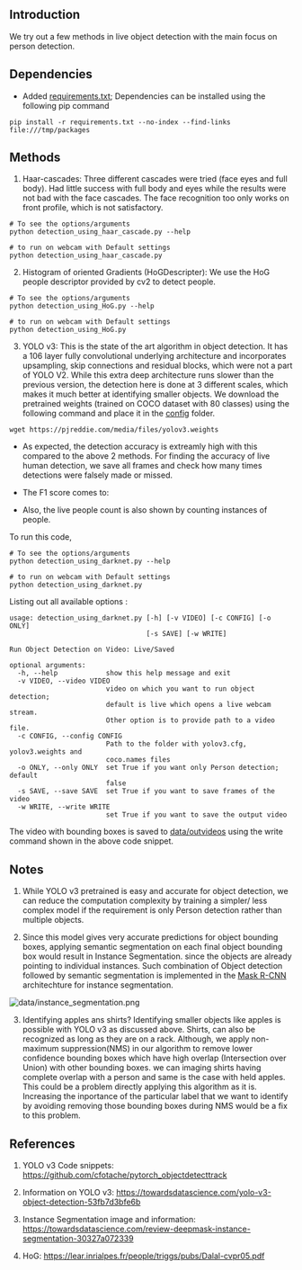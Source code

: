 ## Introduction ##

We try out a few methods in live object detection with the main focus on person detection.

## Dependencies ## 

- Added [requirements.txt](requirements.txt); Dependencies can be installed using the following pip command

```
pip install -r requirements.txt --no-index --find-links file:///tmp/packages
``` 

## Methods ##

1) Haar-cascades: Three different cascades were tried (face eyes and full body). Had little success with full body and eyes while the results were not bad with the face cascades.
The face recognition too only works on front profile, which is not satisfactory.

```
# To see the options/arguments
python detection_using_haar_cascade.py --help

# to run on webcam with Default settings
python detection_using_haar_cascade.py
```

2) Histogram of oriented Gradients (HoGDescripter): We use the HoG people descriptor provided by cv2 to detect people. 

```
# To see the options/arguments
python detection_using_HoG.py --help

# to run on webcam with Default settings
python detection_using_HoG.py
```

3) YOLO v3: This is the state of the art algorithm in object detection. It has a 106 layer fully convolutional underlying architecture and incorporates upsampling, skip connections 
and residual blocks, which were not a part of YOLO V2. While this extra deep architecture runs slower than the previous version, the detection here is done at 3 different scales, which makes it much 
better at identifying smaller objects. We download the pretrained weights (trained on COCO dataset with 80 classes) using the following command and place it in the [config](config/) folder.

```
wget https://pjreddie.com/media/files/yolov3.weights
```

- As expected, the detection accuracy is extreamly high with this compared to the above 2 methods. 
For finding the accuracy of live human detection, we save all frames and check how many times detections were falsely made or missed.

- The F1 score comes to: 

- Also, the live people count is also shown by counting instances of people.

To run this code,
```
# To see the options/arguments
python detection_using_darknet.py --help

# to run on webcam with Default settings
python detection_using_darknet.py
```

Listing out all available options :
```
usage: detection_using_darknet.py [-h] [-v VIDEO] [-c CONFIG] [-o ONLY]
                                  [-s SAVE] [-w WRITE]

Run Object Detection on Video: Live/Saved

optional arguments:
  -h, --help            show this help message and exit
  -v VIDEO, --video VIDEO
                        video on which you want to run object detection;
                        default is live which opens a live webcam stream.
                        Other option is to provide path to a video file.
  -c CONFIG, --config CONFIG
                        Path to the folder with yolov3.cfg, yolov3.weights and
                        coco.names files
  -o ONLY, --only ONLY  set True if you want only Person detection; default
                        false
  -s SAVE, --save SAVE  set True if you want to save frames of the video
  -w WRITE, --write WRITE
                        set True if you want to save the output video

```

The video with bounding boxes is saved to [data/outvideos](data/outvideos) using the write command shown in the above code snippet.


## Notes ##

1) While YOLO v3 pretrained is easy and accurate for object detection, we can reduce the computation complexity by training a simpler/ 
less complex model if the requirement is only Person detection rather than multiple objects.

2) Since this model gives very accurate predictions for object bounding boxes, applying semantic segmentation on each final object bounding box would result in Instance Segmentation. 
since the objects are already pointing to individual instances. Such combination of Object detection followed by semantic segmentation is implemented 
in the [Mask R-CNN](https://medium.freecodecamp.org/mask-r-cnn-explained-7f82bec890e3) architechture for instance segmentation.

![data/instance_segmentation.png](instance_segmentation.png)

3) Identifying apples ans shirts? Identifying smaller objects like apples is possible with YOLO v3 as discussed above. Shirts, can also be recognized as long as they are on a rack. 
Although, we apply non-maximum suppression(NMS) in our algorithm to remove lower confidence bounding boxes which have high overlap (Intersection over Union) with other bounding boxes. we can imaging
shirts having complete overlap with a person and same is the case with held apples. This could be a problem directly applying this algorithm as it is. Increasing the inportance of the particular label that we want to identify by 
avoiding removing those bounding boxes during NMS would be a fix to this problem.

## References ##

1) YOLO v3 Code snippets: https://github.com/cfotache/pytorch_objectdetecttrack

2) Information on YOLO v3: https://towardsdatascience.com/yolo-v3-object-detection-53fb7d3bfe6b

3) Instance Segmentation image and information: https://towardsdatascience.com/review-deepmask-instance-segmentation-30327a072339

4) HoG: https://lear.inrialpes.fr/people/triggs/pubs/Dalal-cvpr05.pdf